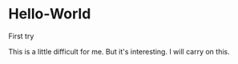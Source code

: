 Hello-World
===========

First try

This is a little difficult for me. But it's interesting. I will carry on this.
